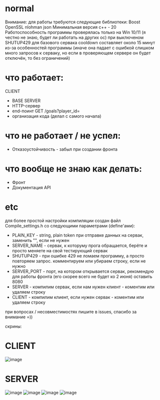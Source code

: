 # normal
Внимание: для работы требуются следующие библиотеки:
Boost
OpenSSL
nlohman json
Минимальная версия c++ - 20
Работоспособность программы проверялась только на Win 10/11 (я честно не знаю, будет ли работать на других ос)
при выключеном SHUTUP429 для базового сервака cooldown составляет около 15 минут из-за особенностей программы (иначе она падает с ошибкой слишком много запросов к серваку, но если в проверяющем сервере он будет отключён, то без ограничений)
# что работает:

CLIENT
  + BASE
SERVER
  + HTTP-сервер
  + end-поинт GET /goals?player_id=<id>
  + организация кода (делал с самого начала)

# что не работает / не успел:
  + Отказоустойчивость - забыл при создании фронта

# что вообще не знаю как делать:
  + Фронт
  + Документация API

# etc

для более простой настройки компиляции создан файл Compile_settings.h со следующими параметрами (define'ами):
+ PLAIN_KEY - string, plain token при отправке данных на сервак, заменить "", если не нужен
+ SERVER_NAME - сервак, к которуму прога обращается, берёте и просто меняете на свой тестирующий сервак
+ SHUTUP429 - при ошибке 429 не ломаем программу, а просто повторяем запрос. комментируем или убираем строку, если не нужно
+ SERVER_PORT - порт, на котором открывается сервак, рекомендую для работы фронта (его скорее всего не будет ко 2 июня) оставить 8080
+ SERVER - компилим сервак, если нам нужен клиент - коментим или удаляем строку
+ CLIENT - компилим клиент, если нужен сервак - коментим или удаляем строку

при вопросах / несовместимостях пишите в issues, спасибо за внимание =))

скрины:
# CLIENT


![image](https://github.com/user-attachments/assets/b55c9dad-1eaa-4f76-afe4-0355491e564f)


# SERVER


![image](https://github.com/user-attachments/assets/2eead37e-1657-438f-b24e-73ff5a7ff566)
![image](https://github.com/user-attachments/assets/95a7a160-d085-496a-9ef3-1daa1d83fc51)
![image](https://github.com/user-attachments/assets/505fa8df-e77d-4b8a-82ec-f1244af0d1cf)
![image](https://github.com/user-attachments/assets/2fbfa641-6e9b-426c-890c-86e45470a1e2)




